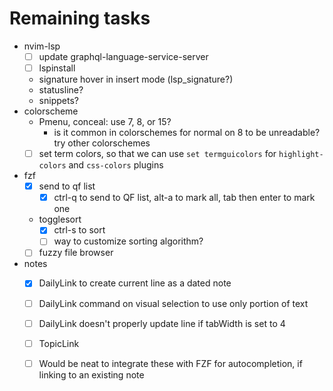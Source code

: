 # Remaining tasks

- nvim-lsp
  - [ ] update graphql-language-service-server
  - [ ] lspinstall
  - signature hover in insert mode (lsp_signature?)
  - statusline?
  - snippets?
- colorscheme
  - Pmenu, conceal: use 7, 8, or 15?
    - is it common in colorschemes for normal on 8 to be unreadable? try other colorschemes
  - [ ] set term colors, so that we can use `set termguicolors` for `highlight-colors` and `css-colors` plugins
- fzf
  - [x] send to qf list
    - [x] ctrl-q to send to QF list, alt-a to mark all, tab then enter to mark one
  - togglesort
    - [x] ctrl-s to sort
    - [ ] way to customize sorting algorithm?
  - [ ] fuzzy file browser
- notes
  - [x] DailyLink to create current line as a dated note
  - [ ] DailyLink command on visual selection to use only portion of text
  - [ ] DailyLink doesn't properly update line if tabWidth is set to 4
  - [ ] TopicLink
  - [ ] Would be neat to integrate these with FZF for autocompletion, if linking to an existing note

